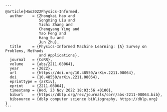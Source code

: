 ````
```
@article{Hao2022Physics-Informed,
  author    = {Zhongkai Hao and
               Songming Liu and
               Yichi Zhang and
               Chengyang Ying and
               Yao Feng and
               Hang Su and
               Jun Zhu},
  title     = {Physics-Informed Machine Learning: {A} Survey on Problems, Methods
               and Applications},
  journal   = {CoRR},
  volume    = {abs/2211.08064},
  year      = {2022},
  url       = {https://doi.org/10.48550/arXiv.2211.08064},
  doi       = {10.48550/arXiv.2211.08064},
  eprinttype = {arXiv},
  eprint    = {2211.08064},
  timestamp = {Wed, 23 Nov 2022 18:03:56 +0100},
  biburl    = {https://dblp.org/rec/journals/corr/abs-2211-08064.bib},
  bibsource = {dblp computer science bibliography, https://dblp.org}
}
```
````